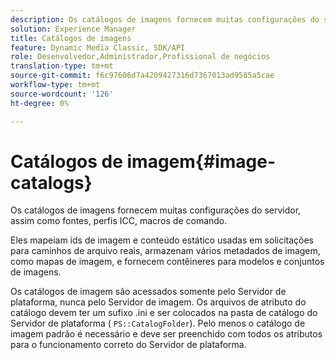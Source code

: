 ```yaml
---
description: Os catálogos de imagens fornecem muitas configurações do servidor, assim como fontes, perfis ICC, macros de comando.
solution: Experience Manager
title: Catálogos de imagens
feature: Dynamic Media Classic, SDK/API
role: Desenvolvedor,Administrador,Profissional de negócios
translation-type: tm+mt
source-git-commit: f6c97606d7a4209427316d7367013ad9585a5cae
workflow-type: tm+mt
source-wordcount: '126'
ht-degree: 0%

---
```



# Catálogos de imagem{#image-catalogs}

Os catálogos de imagens fornecem muitas configurações do servidor, assim como fontes, perfis ICC, macros de comando.

Eles mapeiam ids de imagem e conteúdo estático usadas em solicitações para caminhos de arquivo reais, armazenam vários metadados de imagem, como mapas de imagem, e fornecem contêineres para modelos e conjuntos de imagens.

Os catálogos de imagem são acessados somente pelo Servidor de plataforma, nunca pelo Servidor de imagem. Os arquivos de atributo do catálogo devem ter um sufixo .ini e ser colocados na pasta de catálogo do Servidor de plataforma ( `PS::CatalogFolder`). Pelo menos o catálogo de imagem padrão é necessário e deve ser preenchido com todos os atributos para o funcionamento correto do Servidor de plataforma.
